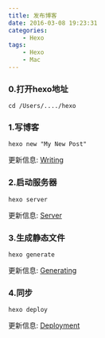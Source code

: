 ```yaml
---
title: 发布博客
date: 2016-03-08 19:23:31
categories:
    - Hexo
tags:
    - Hexo
    - Mac
---
```

### 0.打开hexo地址
```
cd /Users/..../hexo 
```

### 1.写博客

```
hexo new "My New Post"
```

更新信息: [Writing](https://hexo.io/docs/writing.html)

### 2.启动服务器

```
hexo server
```

更新信息: [Server](https://hexo.io/docs/server.html)

### 3.生成静态文件

```
hexo generate
```

更新信息: [Generating](https://hexo.io/docs/generating.html)

### 4.同步

```
hexo deploy
```

更新信息: [Deployment](https://hexo.io/docs/deployment.html)


